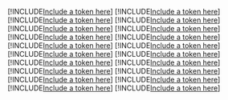[!INCLUDE[Include a token here](refs1524131654629/r1.md)]
[!INCLUDE[Include a token here](refs1524131654629/r2.md)]
[!INCLUDE[Include a token here](refs1524131654629/r3.md)]
[!INCLUDE[Include a token here](refs1524131654629/r4.md)]
[!INCLUDE[Include a token here](refs1524131654629/r5.md)]
[!INCLUDE[Include a token here](refs1524131654629/r6.md)]
[!INCLUDE[Include a token here](refs1524131654629/r7.md)]
[!INCLUDE[Include a token here](refs1524131654629/r8.md)]
[!INCLUDE[Include a token here](refs1524131654629/r9.md)]
[!INCLUDE[Include a token here](refs1524131654629/r10.md)]
[!INCLUDE[Include a token here](refs1524131654629/r11.md)]
[!INCLUDE[Include a token here](refs1524131654629/r12.md)]
[!INCLUDE[Include a token here](refs1524131654629/r13.md)]
[!INCLUDE[Include a token here](refs1524131654629/r14.md)]
[!INCLUDE[Include a token here](refs1524131654629/r15.md)]
[!INCLUDE[Include a token here](refs1524131654629/r16.md)]
[!INCLUDE[Include a token here](refs1524131654629/r17.md)]
[!INCLUDE[Include a token here](refs1524131654629/r18.md)]
[!INCLUDE[Include a token here](refs1524131654629/r19.md)]
[!INCLUDE[Include a token here](refs1524131654629/r20.md)]